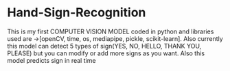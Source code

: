 # Hand-Sign-Recognition
 This is my first COMPUTER VISION MODEL coded in python and libraries used are ->[openCV, time, os, mediapipe, pickle, scikit-learn]. Also currently this model can detect 5 types of sign(YES, NO, HELLO, THANK YOU, PLEASE) but you can modify or add more signs as you want. Also this model predicts sign in real time
